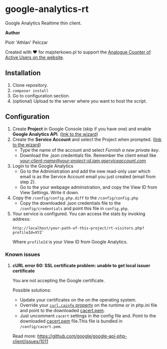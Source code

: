 # google-analytics-rt

Google Analytics Realtime thin client.

**Author**

Piotr 'Athlan' Pelczar

Created with ❤ for majsterkowo.pl to support the [Analogue Counter of Active Users on the website](https://majsterkowo.pl/analogowy-licznik-osob-przebywajacych-na-stronie-internetowej/).

## Installation

1. Clone repository.
2. `composer install`
3. Go to configuration section.
4. (optional) Upload to the server where you want to host the script.

## Configuration

1. Create **Project** in Google Console (skip if you have one) and enable **Google Analytics API**. ([link to the wizard](https://console.developers.google.com/flows/enableapi?apiid=analytics&credential=client_key)) 
2. Create the **Service Account** and select the Project when prompted. ([link to the wizard](https://console.developers.google.com/projectselector/iam-admin/serviceaccounts))
   * Type the name of the account and select *Furnish a new private key*.
   * Download the .json credentials file. Remember the client email like *your-client-name@your-project-id.iam.gserviceaccount.com*
3. Login to the Google Analytics
   * Go to the Administration and add the new read-only user which email is as the Service Account email you just created (email from step 2).
   * Go to the your webpage administration, and copy the View ID from View Settings. Write it down. 
4. Copy the `/config/config.php.diff` to the `/config/config.php`
   * Copy the downloaded .json credentials file to the `/config/credentials` and point this file in `config.php`.
5. Your service is configured. You can access the stats by invoking address:
    ```
    http://localhost/your-path-of-this-project/rt-visitors.php?profileId=XYZ`
    ```
    Where `profileId` is your View ID from Google Analytics.

### Known issues

1. **cURL error 60: SSL certificate problem: unable to get local issuer certificate**

    You are not accepting the Google certificate.
    
    Possible solutions:
    * Update your certificates on the on the operating system.
    * Override your [`curl.cainfo` property](http://php.net/manual/en/curl.configuration.php#ini.curl.cainfo) on the runtime or in php.ini file and point to the downloaded [cacert.pem](https://curl.haxx.se/ca/cacert.pem).
    * Just uncomment `cacert` settings in the config file and. Point to the downloaded [cacert.pem](https://curl.haxx.se/ca/cacert.pem) file.This file is bundled in `/config/cacert.pem`.
    
    Read more:
    https://github.com/google/google-api-php-client/issues/1011